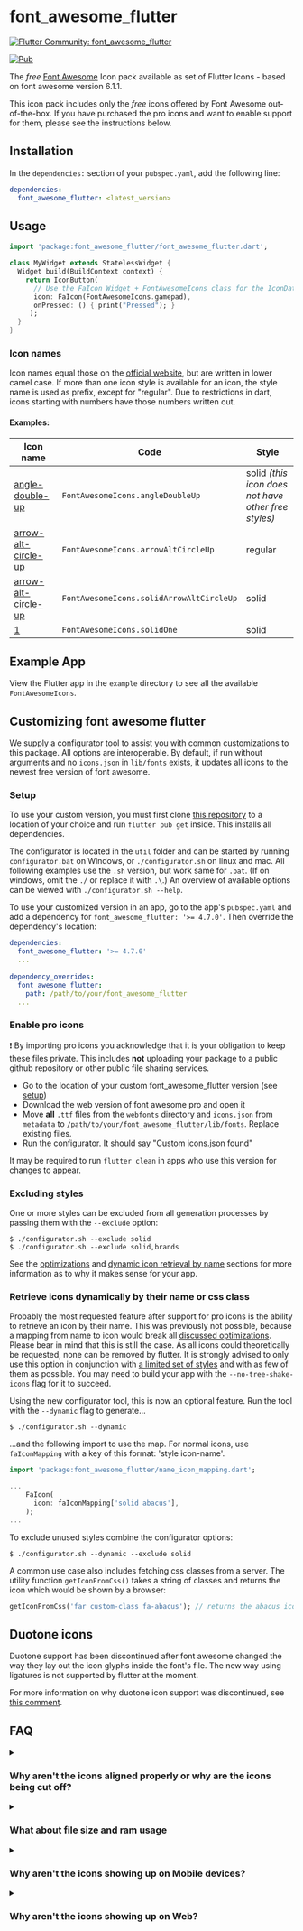 # font_awesome_flutter 

[![Flutter Community: font_awesome_flutter](https://fluttercommunity.dev/_github/header/font_awesome_flutter)](https://github.com/fluttercommunity/community)

[![Pub](https://img.shields.io/pub/v/font_awesome_flutter.svg)](https://pub.dartlang.org/packages/font_awesome_flutter)

The *free* [Font Awesome](https://fontawesome.com/icons) Icon pack available as set of Flutter Icons - based on font awesome version 6.1.1.

This icon pack includes only the *free* icons offered by Font Awesome out-of-the-box.
If you have purchased the pro icons and want to enable support for them, please see the instructions below.

## Installation

In the `dependencies:` section of your `pubspec.yaml`, add the following line:

```yaml
dependencies:
  font_awesome_flutter: <latest_version>
```

## Usage

```dart
import 'package:font_awesome_flutter/font_awesome_flutter.dart';

class MyWidget extends StatelessWidget {
  Widget build(BuildContext context) {
    return IconButton(
      // Use the FaIcon Widget + FontAwesomeIcons class for the IconData
      icon: FaIcon(FontAwesomeIcons.gamepad), 
      onPressed: () { print("Pressed"); }
     );
  }
}
```

### Icon names

Icon names equal those on the [official website](https://fontawesome.com/icons), but are written in lower camel case. If more than one icon style is available for an icon, the style name is used as prefix, except for "regular".
Due to restrictions in dart, icons starting with numbers have those numbers written out.

#### Examples:
Icon name | Code | Style
--- | --- | ---
[angle-double-up](https://fontawesome.com/icons/angle-double-up?style=solid) | `FontAwesomeIcons.angleDoubleUp` | solid _(this icon does not have other free styles)_
[arrow-alt-circle-up](https://fontawesome.com/icons/arrow-alt-circle-up?style=regular) | `FontAwesomeIcons.arrowAltCircleUp` | regular
[arrow-alt-circle-up](https://fontawesome.com/icons/arrow-alt-circle-up?style=solid) |  `FontAwesomeIcons.solidArrowAltCircleUp` | solid
[1](https://fontawesome.com/icons/1?style=solid) | `FontAwesomeIcons.solidOne` | solid

## Example App

View the Flutter app in the `example` directory to see all the available `FontAwesomeIcons`.

## Customizing font awesome flutter

We supply a configurator tool to assist you with common customizations to this package.
All options are interoperable.
By default, if run without arguments and no `icons.json` in `lib/fonts` exists, it updates all icons to the
newest free version of font awesome.

### Setup
To use your custom version, you must first clone [this repository](https://github.com/fluttercommunity/font_awesome_flutter.git)
to a location of your choice and run `flutter pub get` inside. This installs all dependencies.

The configurator is located in the `util` folder and can be started by running `configurator.bat` on Windows, or 
`./configurator.sh` on linux and mac. All following examples use the `.sh` version, but work same for `.bat`.
(If on windows, omit the `./` or replace it with `.\`.)
An overview of available options can be viewed with `./configurator.sh --help`.

To use your customized version in an app, go to the app's `pubspec.yaml` and add a dependency for
`font_awesome_flutter: '>= 4.7.0'`. Then override the dependency's location:
```yaml
dependencies:
  font_awesome_flutter: '>= 4.7.0'
  ...
  
dependency_overrides:
  font_awesome_flutter:
    path: /path/to/your/font_awesome_flutter
  ...
```

### Enable pro icons
:exclamation: By importing pro icons you acknowledge that it is your obligation
to keep these files private. This includes **not** uploading your package to
a public github repository or other public file sharing services.

* Go to the location of your custom font_awesome_flutter version (see [setup](#setup))
* Download the web version of font awesome pro and open it
* Move **all** `.ttf` files from the `webfonts` directory and `icons.json` from `metadata` to
  `/path/to/your/font_awesome_flutter/lib/fonts`. Replace existing files.
* Run the configurator. It should say "Custom icons.json found"

It may be required to run `flutter clean` in apps who use this version for changes to appear.

### Excluding styles
One or more styles can be excluded from all generation processes by passing them with the `--exclude` option:
```
$ ./configurator.sh --exclude solid
$ ./configurator.sh --exclude solid,brands
```

See the [optimizations](#what-about-file-size-and-ram-usage) and [dynamic icon retrieval by name](#retrieve-icons-dynamically-by-their-name-or-css-class)
sections for more information as to why it makes sense for your app.

### Retrieve icons dynamically by their name or css class
Probably the most requested feature after support for pro icons is the ability to retrieve an icon by their name.
This was previously not possible, because a mapping from name to icon would break all
[discussed optimizations](#what-about-file-size-and-ram-usage). Please bear in mind that this is still the case.
As all icons could theoretically be requested, none can be removed by flutter. It is strongly advised to only use this
option in conjunction with [a limited set of styles](#excluding-styles) and with as few of them as possible. You may
need to build your app with the `--no-tree-shake-icons` flag for it to succeed.

Using the new configurator tool, this is now an optional feature. Run the tool with the `--dynamic` flag to generate...
```
$ ./configurator.sh --dynamic
```
...and the following import to use the map. For normal icons, use `faIconMapping` with a key of this format:
'style icon-name'.
```dart
import 'package:font_awesome_flutter/name_icon_mapping.dart';

...
    FaIcon(
      icon: faIconMapping['solid abacus'],
    );
...
```

To exclude unused styles combine the configurator options:
```
$ ./configurator.sh --dynamic --exclude solid
```


A common use case also includes fetching css classes from a server. The utility function `getIconFromCss()` takes a
string of classes and returns the icon which would be shown by a browser:
```dart
getIconFromCss('far custom-class fa-abacus'); // returns the abacus icon in regular style. custom-class is ignored
```

## Duotone icons

Duotone support has been discontinued after font awesome changed the way they lay out the icon glyphs inside the font's
file. The new way using ligatures is not supported by flutter at the moment.

For more information on why duotone icon support was discontinued, see
[this comment](https://github.com/fluttercommunity/font_awesome_flutter/issues/192#issuecomment-1073003668).

## FAQ

<details>
  <summary><h3>Why aren't the icons aligned properly or why are the icons being cut off?</h3></summary>
  Please use the `FaIcon` widget provided by the library instead of the `Icon`
  widget provided by Flutter. The `Icon` widget assumes all icons are square, but
  many Font Awesome Icons are not.
</details>

<details>
  <summary><h3>What about file size and ram usage</h3></summary>
  This package has been written in a way so that it only uses the minimum amount of resources required.

  All links (eg. `FontAwesomeIcons.abacus`) to unused icons will be removed automatically, which means only required icon
  definitions are loaded into ram.

  Flutter 1.22 added icon tree shaking. This means unused icon "images" will be removed as well. However, this only
  applies to styles of which at least one icon has been used. Assuming only icons of style "regular" are being used,
  "regular" will be minified to only include the used icons and "solid" and "brands" will stay in their raw, complete
  form. This issue is being [tracked over in the flutter repository](https://github.com/flutter/flutter/issues/64106).

  However, using the configurator, you can easily exclude styles from the package. For more information, see
  [customizing font awesome flutter](#customizing-font-awesome-flutter)
</details>

<details>
  <summary><h3>Why aren't the icons showing up on Mobile devices?</h3></summary>
  If you're not seeing any icons at all, sometimes it means that Flutter has a cached version of the app on device and
  hasn't pushed the new fonts. I've run into that as well a few times...

  Please try:

  1. Stopping the app
  2. Running `flutter clean` in your app directory
  3. Deleting the app from your simulator / emulator / device
  4. Rebuild & Deploy the app.
</details>

<details>
  <summary><h3>Why aren't the icons showing up on Web?</h3></summary>
  Most likely, the fonts were not correctly added to the `FontManifest.json`.
  Note: older versions of Flutter did not properly package non-Material fonts
  in the `FontManifest.json` during the build step, but that issue has been
  resolved and this shouldn't be much of a problem these days.

  Please ensure you are using `Flutter 1.14.6 beta` or newer! 
</details>
